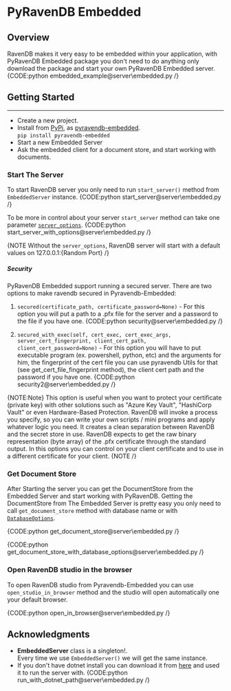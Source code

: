 ﻿# PyRavenDB Embedded

## Overview

RavenDB makes it very easy to be embedded within your application, with PyRavenDB Embedded package you 
don't need to do anything only download the package and start your own PyRavenDB Embedded server.
{CODE:python embedded_example@server\embedded.py /}

## Getting Started
---
* Create a new project.
* Install from [PyPi](https://pypi.python.org/pypi), 
as [pyravendb-embedded](https://pypi.python.org/project/pyravendb-embedded).<br />
`pip install pyravendb-embedded`
* Start a new Embedded Server
* Ask the embedded client for a document store, and start working with documents.

### Start The Server
To start RavenDB server you only need to run `start_server()` method from `EmbeddedServer` instance.
{CODE:python start_server@server\embedded.py /}

To be more in control about your server `start_server` method can take one parameter [`server_options`](../../python/glossary/server-options).
{CODE:python start_server_with_options@server\embedded.py /}

{NOTE  Without the `server_options`, RavenDB server will start with a default values on 127.0.0.1:{Random Port}  /}

##### Security
PyRavenDB Embedded support running a secured server.
There are two options to make ravendb secured in Pyravendb-Embedded:<br />

1) `secured(certificate_path, certificate_password=None)` - For this option you will put a path to a .pfx file for the server and a password to the file
if you have one.
    {CODE:python security@server\embedded.py /}

2) `secured_with_exec(self, cert_exec, cert_exec_args, server_cert_fingerprint, client_cert_path,
                          client_cert_password=None)` - For this option you will have to put executable program (ex. powershell, python, etc) and the arguments for him,
                          the fingerprint of the cert file you can use pyravendb Utils for that (see get_cert_file_fingerprint method), 
                          the client cert path and the password if you have one.
    {CODE:python security2@server\embedded.py /}

{NOTE:Note} This option is useful when you want to protect your certificate (private key) with other solutions such as "Azure Key Vault", 
"HashiCorp Vault" or even Hardware-Based Protection. RavenDB will invoke a process you specify, so you can write your own scripts / mini programs and apply whatever logic you need. 
It creates a clean separation between RavenDB and the secret store in use.
RavenDB expects to get the raw binary representation (byte array) of the .pfx certificate through the standard output.
In this options you can control on your client certificate and to use in a different certificate for your client.
{NOTE /}

### Get Document Store
After Starting the server you can get the DocumentStore from the Embedded Server and start working with PyRavenDB.
Getting the DocumentStore from The Embedded Server is pretty easy you only need to call `get_document_store` method with database name 
or with [`DatabaseOptions`](../../python/glossary/database-options).

{CODE:python get_document_store@server\embedded.py /}

{CODE:python get_document_store_with_database_options@server\embedded.py /}

### Open RavenDB studio in the browser
To open RavenDB studio from Pyravendb-Embedded you can use `open_studio_in_browser` method and the studio will open automatically
one your default browser.

{CODE:python open_in_browser@server\embedded.py /}

## Acknowledgments
* **EmbeddedServer** class is a singleton!.<br/> 
Every time we use `EmbeddedServer()` we will get the same instance.
* If you don't have dotnet install you can download it from [here](https://www.microsoft.com/net/download/dotnet-core/runtime-2.1.1) 
and used it to run the server with.
{CODE:python run_with_dotnet_path@server\embedded.py /}
